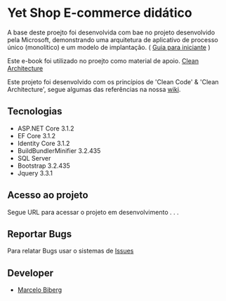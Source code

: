Yet Shop E-commerce didático 
===================================================

A base deste proejto foi desenvolvida com bae no projeto desenvolvido pela Microsoft, demonstrando uma arquitetura de aplicativo de processo único 
(monolítico) e um modelo de implantação. ( [Guia para iniciante](https://github.com/dotnet-architecture/eShopOnWeb/wiki/Getting-Started-for-Beginners) )

Este e-book foi utilizado no proejto como material de apoio. [Clean Architecture](https://dotnet.microsoft.com/download/e-book/aspnet/pdf)

Este projeto foi desenvolvido com os princípios de 'Clean Code' & 'Clean Architecture', segue algumas das referências na nossa [wiki](https://github.com/marcelobiberg/YetShop/wiki). 

## Tecnologias
* ASP.NET Core 3.1.2
* EF Core 3.1.2
* Identity Core 3.1.2
* BuildBundlerMinifier 3.2.435
* SQL Server
* Bootstrap 3.2.435
* Jquery 3.3.1

## Acesso ao projeto

Segue URL para acessar o projeto em desenvolvimento . . .

## Reportar Bugs

Para relatar Bugs usar o sistemas de [Issues](https://github.com/marcelobiberg/YetShop/issues)

## Developer

* [Marcelo Biberg](https://github.com/marcelobiberg)

